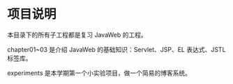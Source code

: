 # 项目说明

本目录下的所有子工程都是复习 JavaWeb 的工程。

chapter01~03 是介绍 JavaWeb 的基础知识：Servlet、JSP、EL 表达式、JSTL 标签库。

experiments 是本学期第一个小实验项目，做一个简易的博客系统。